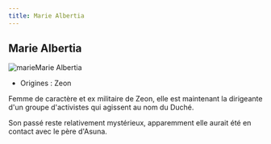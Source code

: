```yaml
---
title: Marie Albertia
---
```


Marie Albertia
--------------

![marie](/images/stories/manga/ecoleduciel/persos/marie.jpg)Marie Albertia


- Origines : Zeon


Femme de caractère et ex militaire de Zeon, elle est maintenant la dirigeante d'un groupe d'activistes qui agissent au nom du Duché.


Son passé reste relativement mystérieux, apparemment elle aurait été en contact avec le père d'Asuna.

